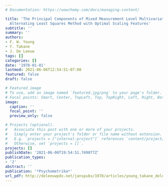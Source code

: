 ```yaml
---
# Documentation: https://wowchemy.com/docs/managing-content/

title: 'The Principal Components of Mixed Measurement Level Multivariate Data: an
  Alternating Least Squares Method with Optimal Scaling Features'
subtitle: ''
summary: ''
authors:
- F. W. Young
- Y. Takane
- J. De Leeuw
tags: []
categories: []
date: '1978-01-01'
lastmod: 2021-06-06T12:54:51-07:00
featured: false
draft: false

# Featured image
# To use, add an image named `featured.jpg/png` to your page's folder.
# Focal points: Smart, Center, TopLeft, Top, TopRight, Left, Right, BottomLeft, Bottom, BottomRight.
image:
  caption: ''
  focal_point: ''
  preview_only: false

# Projects (optional).
#   Associate this post with one or more of your projects.
#   Simply enter your project's folder or file name without extension.
#   E.g. `projects = ["internal-project"]` references `content/project/deep-learning/index.md`.
#   Otherwise, set `projects = []`.
projects: []
publishDate: '2021-06-06T19:54:51.749077Z'
publication_types:
- '2'
abstract: ''
publication: '*Psychometrika*'
url_pdf: http://deleeuwpdx.net/janspubs/1978/articles/young_takane_deleeuw_A_78.pdf
---
```

